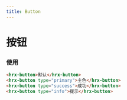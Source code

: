 ```yaml
---
title: Button
---
```


# 按钮
<script>
export default {
  data() {
    return {
      button: '默认'
    }
  }
}
</script>

<template>
  <hrx-button>{{button}}</hrx-button>
  <hrx-button type="primary">主色</hrx-button>
  <hrx-button type="success">成功</hrx-button>
  <hrx-button type="info">提示</hrx-button>
</template>


### 使用
```html
<hrx-button>默认</hrx-button>
<hrx-button type="primary">主色</hrx-button>
<hrx-button type="success">成功</hrx-button>
<hrx-button type="info">提示</hrx-button>
```